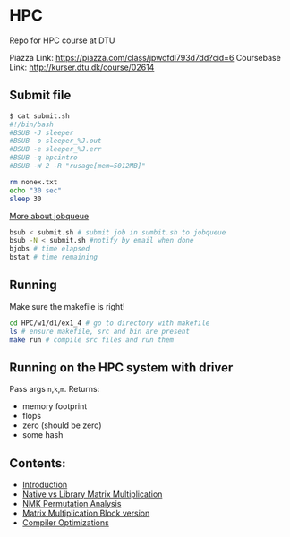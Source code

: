 # HPC
Repo for HPC course at DTU

Piazza Link: https://piazza.com/class/jpwofdl793d7dd?cid=6
Coursebase Link: http://kurser.dtu.dk/course/02614

## Submit file

```bash
$ cat submit.sh
#!/bin/bash
#BSUB -J sleeper
#BSUB -o sleeper_%J.out
#BSUB -e sleeper_%J.err
#BSUB -q hpcintro
#BSUB -W 2 -R "rusage[mem=5012MB]"

rm nonex.txt
echo "30 sec"
sleep 30
```
[More about jobqueue](https://www.hpc.dtu.dk/?page_id=1416)

```bash
bsub < submit.sh # submit job in sumbit.sh to jobqueue
bsub -N < submit.sh #notify by email when done
bjobs # time elapsed
bstat # time remaining
```

## Running

Make sure the makefile is right!

```bash
cd HPC/w1/d1/ex1_4 # go to directory with makefile
ls # ensure makefile, src and bin are present
make run # compile src files and run them
```

## Running on the HPC system with driver
Pass args `n`,`k`,`m`. Returns:
* memory footprint
* flops
* zero (should be zero)
* some hash

## Contents:
* [Introduction](w1/assignment_text/intro.md)
* [Native vs Library Matrix Multiplication](w1/assignment_text/natlib.md)
* [NMK Permutation Analysis](w1/assignment_text/permutation.md)
* [Matrix Multiplication Block version](w1/assignment_text/blocking.md)
* [Compiler Optimizations](w1/assignment_text/optimization.md)
